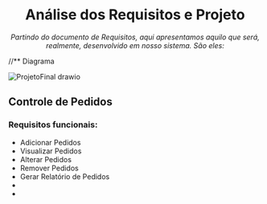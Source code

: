 <h1 align="center">Análise dos Requisitos e Projeto</h1>
<p align="center"><i>Partindo do documento de Requisitos, aqui apresentamos aquilo que será, realmente, desenvolvido em nosso sistema. São eles:</i></p>

//** Diagrama

![ProjetoFinal drawio](https://user-images.githubusercontent.com/106175075/210436431-a8b975e0-2e08-47b9-870f-91ac47206238.png)

<h2>Controle de Pedidos</h2>
<h3>Requisitos funcionais:</h3>
<ul>
<li>Adicionar Pedidos</li>
<li>Visualizar Pedidos</li>
<li>Alterar Pedidos</li>
<li>Remover Pedidos</li>
<li>Gerar Relatório de Pedidos</li>
<li></li>
<li></li>
</ul>
